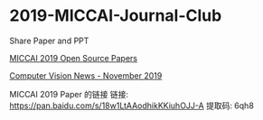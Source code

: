 # 2019-MICCAI-Journal-Club
Share Paper and PPT

[MICCAI 2019 Open Source Papers](https://github.com/JunMa11/MICCAI2019-OpenSourcePapers)

[Computer Vision News - November 2019](https://www.rsipvision.com/ComputerVisionNews-2019November/)

MICCAI 2019 Paper 的链接 
链接: https://pan.baidu.com/s/18w1LtAAodhikKKiuhOJJ-A 提取码: 6qh8
